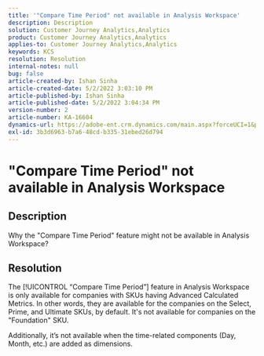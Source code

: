 ```yaml
---
title: '"Compare Time Period" not available in Analysis Workspace'
description: Description
solution: Customer Journey Analytics,Analytics
product: Customer Journey Analytics,Analytics
applies-to: Customer Journey Analytics,Analytics
keywords: KCS
resolution: Resolution
internal-notes: null
bug: false
article-created-by: Ishan Sinha
article-created-date: 5/2/2022 3:03:10 PM
article-published-by: Ishan Sinha
article-published-date: 5/2/2022 3:04:34 PM
version-number: 2
article-number: KA-16604
dynamics-url: https://adobe-ent.crm.dynamics.com/main.aspx?forceUCI=1&pagetype=entityrecord&etn=knowledgearticle&id=f36f6bf9-28ca-ec11-a7b5-6045bd00dca1
exl-id: 3b3d6963-b7a6-48cd-b335-31ebed26d794
---
```

# "Compare Time Period" not available in Analysis Workspace

## Description


Why the "Compare Time Period" feature might not be available in Analysis Workspace?


## Resolution


The [!UICONTROL “Compare Time Period”] feature in Analysis Workspace is only available for companies with SKUs having Advanced Calculated Metrics. In other words, they are available for the companies on the Select, Prime, and Ultimate SKUs, by default. It's not available for companies on the "Foundation" SKU.

Additionally, it’s not available when the time-related components (Day, Month, etc.) are added as dimensions.
